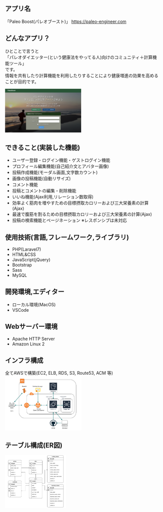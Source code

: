 ## アプリ名
「Paleo Boost(パレオブースト)」
https://paleo-engineer.com

## どんなアプリ？
<p>
ひとことで言うと<br>
「パレオダイエッター(という健康法をやってる人)向けのコミュニティ＋計算機能ツール」<br>
です。<br>
情報を共有したり計算機能を利用したりすることにより健康増進の効果を高めることが目的です。<br>
</p>
<img src="public/images/top-page-screen.png" alt="トップページのイメージ" style="width: 250px">

## できること(実装した機能)
- ユーザー登録・ログイン機能・ゲストログイン機能
- プロフィール編集機能(自己紹介文とアバター画像)
- 投稿作成機能(モーダル画面,文字数カウント)
- 画像の投稿機能(自動リサイズ)
- コメント機能
- 投稿とコメントの編集・削除機能
- いいね機能(Ajax利用,リレーション数取得)
- 効率よく筋肉を増やすための目標摂取カロリーおよび三大栄養素の計算(Ajax)
- 最速で腹筋を割るための目標摂取カロリーおよび三大栄養素の計算(Ajax)
- 投稿の検索機能とページネーション
※レスポンシブは未対応

## 使用技術(言語,フレームワーク,ライブラリ)
- PHP(Laravel7)
- HTML&CSS
- JavaScript(jQuery)
- Bootstrap
- Sass
- MySQL

## 開発環境,エディター
- ローカル環境(MacOS)
- VSCode

## Webサーバー環境
- Apache HTTP Server
- Amazon Linux 2

## インフラ構成
全てAWSで構築(EC2, ELB, RDS, S3, Route53, ACM 等)
<img src="public/images/aws-infra.png" alt="インフラ構成図" style="width: 250px">

## テーブル構成(ER図)
<img src="public/images/er-diagram.png" alt="ER図" style="width: 200px">